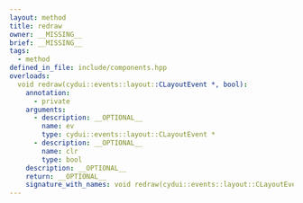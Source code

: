 ```yaml
---
layout: method
title: redraw
owner: __MISSING__
brief: __MISSING__
tags:
  - method
defined_in_file: include/components.hpp
overloads:
  void redraw(cydui::events::layout::CLayoutEvent *, bool):
    annotation:
      - private
    arguments:
      - description: __OPTIONAL__
        name: ev
        type: cydui::events::layout::CLayoutEvent *
      - description: __OPTIONAL__
        name: clr
        type: bool
    description: __OPTIONAL__
    return: __OPTIONAL__
    signature_with_names: void redraw(cydui::events::layout::CLayoutEvent * ev, bool clr)
---
```

